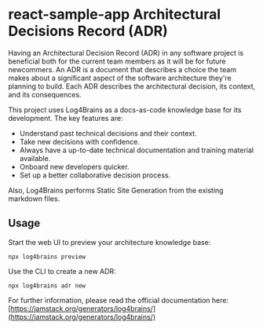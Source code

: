 # react-sample-app Architectural Decisions Record (ADR)

Having an Architectural Decision Record (ADR) in any software project is beneficial both for the current team members as it will be for future newcommers. An ADR is a document that describes a choice the team makes about a significant aspect of the software architecture they're planning to build. Each ADR describes the architectural decision, its context, and its consequences.

This project uses Log4Brains as a docs-as-code knowledge base for its development. The key features are:

-   Understand past technical decisions and their context.
-   Take new decisions with confidence.
-   Always have a up-to-date technical documentation and training material available.
-   Onboard new developers quicker.
-   Set up a better collaborative decision process.

Also, Log4Brains performs Static Site Generation from the existing markdown files.

## Usage

Start the web UI to preview your architecture knowledge base:

```
npx log4brains preview
```

Use the CLI to create a new ADR:

```
npx log4brains adr new
```

For further information, please read the official documentation here: [https://jamstack.org/generators/log4brains/](https://jamstack.org/generators/log4brains/)

